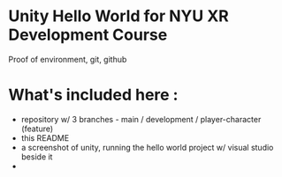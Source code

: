 # Unity Hello World for NYU XR Development Course
 Proof of environment, git, github

# What's included here :
- repository w/ 3 branches - main / development / player-character (feature)
- this README
- a screenshot of unity, running the hello world project w/ visual studio beside it
- 
